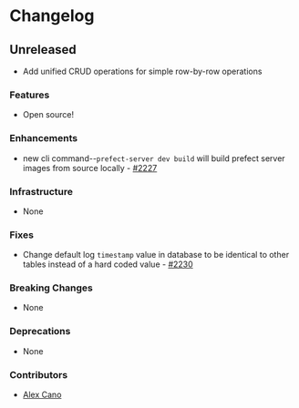# Changelog

## Unreleased

- Add unified CRUD operations for simple row-by-row operations

### Features

- Open source!

### Enhancements

- new cli command--`prefect-server dev build` will build prefect server images from source locally - [#2227](https://github.com/PrefectHQ/prefect/pull/2227)

### Infrastructure

- None

### Fixes

- Change default log `timestamp` value in database to be identical to other tables instead of a hard coded value - [#2230](https://github.com/PrefectHQ/prefect/pull/2230)

### Breaking Changes

- None

### Deprecations

- None

### Contributors
- [Alex Cano](https://github.com/alexisprince1994)
